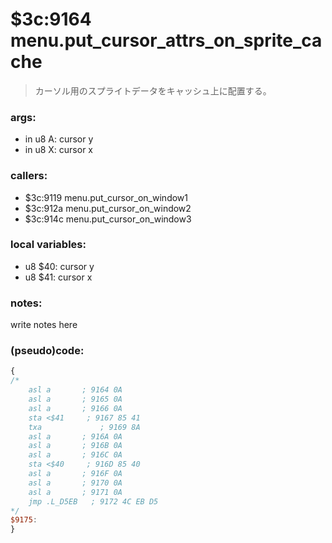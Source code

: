 ﻿
# $3c:9164 menu.put_cursor_attrs_on_sprite_cache
> カーソル用のスプライトデータをキャッシュ上に配置する。

### args:
+	in u8 A: cursor y
+	in u8 X: cursor x

### callers:
+	$3c:9119 menu.put_cursor_on_window1
+	$3c:912a menu.put_cursor_on_window2
+	$3c:914c menu.put_cursor_on_window3

### local variables:
+	u8 $40: cursor y
+	u8 $41: cursor x

### notes:
write notes here

### (pseudo)code:
```js
{
/*
    asl a       ; 9164 0A
    asl a       ; 9165 0A
    asl a       ; 9166 0A
    sta <$41     ; 9167 85 41
    txa             ; 9169 8A
    asl a       ; 916A 0A
    asl a       ; 916B 0A
    asl a       ; 916C 0A
    sta <$40     ; 916D 85 40
    asl a       ; 916F 0A
    asl a       ; 9170 0A
    asl a       ; 9171 0A
    jmp .L_D5EB   ; 9172 4C EB D5
*/
$9175:
}
```


